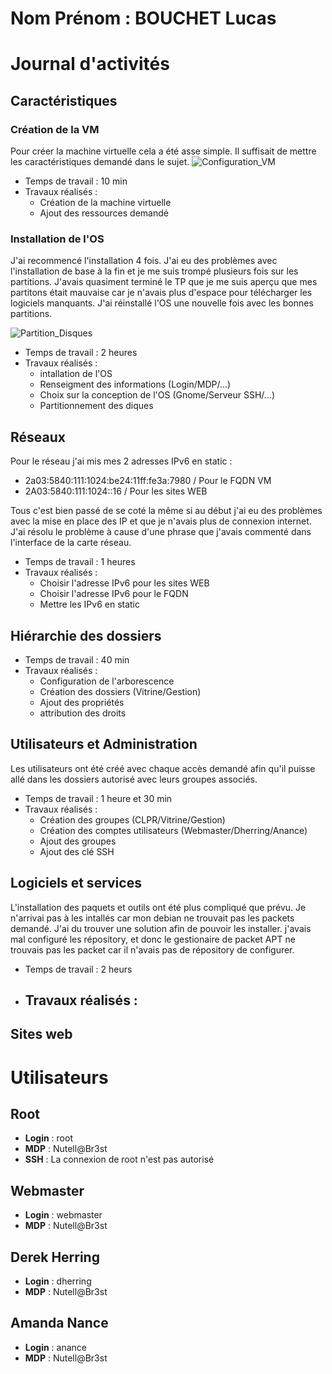 # Nom Prénom : BOUCHET Lucas

# Journal d'activités


## Caractéristiques

### Création de la VM

Pour créer la machine virtuelle cela a été asse simple. Il suffisait de mettre les caractéristiques demandé dans le sujet.
![Configuration_VM](https://github.com/CFAI2024-CPLR/projet_web/assets/92736112/efb100d0-09c1-4c9f-9a64-2f89793b7262)
* Temps de travail : 10 min
* Travaux réalisés :
    - Création de la machine virtuelle
    - Ajout des ressources demandé

### Installation de l'OS

J'ai recommencé l'installation 4 fois. J'ai eu des problèmes avec l'installation de base à la fin et je me suis trompé plusieurs fois sur les partitions.
J'avais quasiment terminé le TP que je me suis aperçu que mes partitons était mauvaise car je n'avais plus d'espace pour télécharger les logiciels manquants.
J'ai réinstallé l'OS une nouvelle fois avec les bonnes partitions.

![Partition_Disques](https://github.com/CFAI2024-CPLR/projet_web/assets/92736112/92cd31fb-775a-4b53-8a9f-172bdd405157)

* Temps de travail : 2 heures
* Travaux réalisés :
    - intallation de l'OS
    - Renseigment des informations (Login/MDP/...)
    - Choix sur la conception de l'OS (Gnome/Serveur SSH/...)
    - Partitionnement des diques

## Réseaux

Pour le réseau j'ai mis mes 2 adresses IPv6 en static :
* 2a03:5840:111:1024:be24:11ff:fe3a:7980 / Pour le FQDN VM
* 2A03:5840:111:1024::16 / Pour les sites WEB

Tous c'est bien passé de se coté la même si au début j'ai eu des problèmes avec la mise en place des IP et que je n'avais plus de connexion internet.
J'ai résolu le problème à cause d'une phrase que j'avais commenté dans l'interface de la carte réseau.

* Temps de travail : 1 heures
* Travaux réalisés :
    - Choisir l'adresse IPv6 pour les sites WEB
    - Choisir l'adresse IPv6 pour le FQDN
    - Mettre les IPv6 en static

## Hiérarchie des dossiers


* Temps de travail : 40 min
* Travaux réalisés :
  - Configuration de l'arborescence
  - Création des dossiers (Vitrine/Gestion)
  - Ajout des propriétés
  - attribution des droits

## Utilisateurs et Administration

Les utilisateurs ont été créé avec chaque accès demandé afin qu'il puisse allé dans les dossiers autorisé avec leurs groupes associés.

* Temps de travail : 1 heure et 30 min
* Travaux réalisés :
    - Création des groupes (CLPR/Vitrine/Gestion)
    - Création des comptes utilisateurs (Webmaster/Dherring/Anance)
    - Ajout des groupes
    - Ajout des clé SSH

## Logiciels et services

L'installation des paquets et outils ont été plus compliqué que prévu. Je n'arrivai pas à les intallés car mon debian ne trouvait pas les packets demandé. J'ai du trouver une solution afin de pouvoir les installer. j'avais mal configuré les répository, et donc le gestionaire de packet APT ne trouvais pas les packet car il n'avais pas de répository de configurer.

* Temps de travail : 2 heurs
* Travaux réalisés :
    - 
## Sites web

# Utilisateurs

## Root

- **Login** : root
- **MDP** : Nutell@Br3st
- **SSH** : La connexion de root n'est pas autorisé

## Webmaster

- **Login** : webmaster
- **MDP** : Nutell@Br3st

## Derek Herring

- **Login** : dherring
- **MDP** : Nutell@Br3st

## Amanda Nance

- **Login** : anance
- **MDP** : Nutell@Br3st
